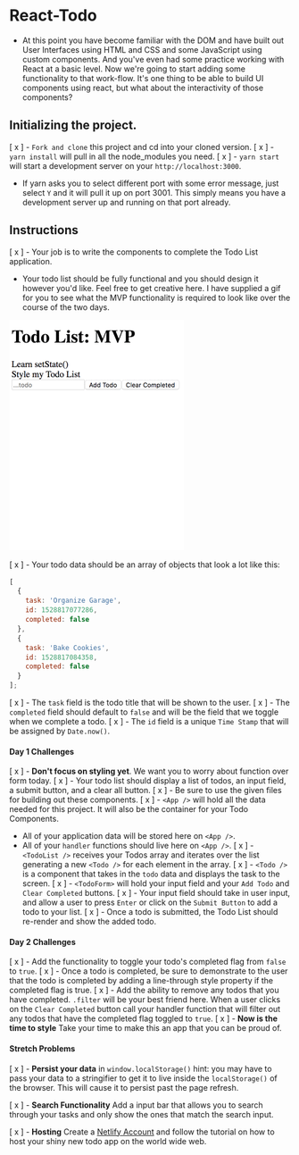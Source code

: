 # React-Todo

- At this point you have become familiar with the DOM and have built out User Interfaces using HTML and CSS and some JavaScript using custom components. And you've even had some practice working with React at a basic level. Now we're going to start adding some functionality to that work-flow. It's one thing to be able to build UI components using react, but what about the interactivity of those components?

## Initializing the project.

[ x ] - `Fork and clone` this project and cd into your cloned version.
[ x ] - `yarn install` will pull in all the node_modules you need.
[ x ] - `yarn start` will start a development server on your `http://localhost:3000`.
  - If yarn asks you to select different port with some error message, just select `Y` and it will pull it up on port 3001. This simply means you have a development server up and running on that port already.

## Instructions

[ x ] - Your job is to write the components to complete the Todo List application.
- Your todo list should be fully functional and you should design it however you'd like. Feel free to get creative here. I have supplied a gif for you to see what the MVP functionality is required to look like over the course of the two days.

![Todo App MVP](todo.gif)

[ x ] - Your todo data should be an array of objects that look a lot like this:

```js
[
  {
    task: 'Organize Garage',
    id: 1528817077286,
    completed: false
  },
  {
    task: 'Bake Cookies',
    id: 1528817084358,
    completed: false
  }
];
```

[ x ] - The `task` field is the todo title that will be shown to the user.
[ x ] - The `completed` field should default to `false` and will be the field that we toggle when we complete a todo.
[ x ] - The `id` field is a unique `Time Stamp` that will be assigned by `Date.now()`.

#### Day 1 Challenges

[ x ] - **Don't focus on styling yet**. We want you to worry about function over form today.
[ x ] - Your todo list should display a list of todos, an input field, a submit button, and a clear all button.
[ x ] - Be sure to use the given files for building out these components.
[ x ] - `<App />` will hold all the data needed for this project. It will also be the container for your Todo Components.
  - All of your application data will be stored here on `<App />`.
  - All of your `handler` functions should live here on `<App />`.
[ x ] - `<TodoList />` receives your Todos array and iterates over the list generating a new `<Todo />` for each element in the array.
[ x ] - `<Todo />` is a component that takes in the `todo` data and displays the task to the screen.
[ x ] - `<TodoForm>` will hold your input field and your `Add Todo` and `Clear Completed` buttons.
  [ x ] - Your input field should take in user input, and allow a user to press `Enter` or click on the `Submit Button` to add a todo to your list.
  [ x ] - Once a todo is submitted, the Todo List should re-render and show the added todo.

#### Day 2 Challenges

[ x ] - Add the functionality to toggle your todo's completed flag from `false` to `true`.
  [ x ] - Once a todo is completed, be sure to demonstrate to the user that the todo is completed by adding a line-through style property if the completed flag is true.
[ x ] - Add the ability to remove any todos that you have completed. `.filter` will be your best friend here. When a user clicks on the `Clear Completed` button call your handler function that will filter out any todos that have the completed flag toggled to `true`.
[ x ] - **Now is the time to style** Take your time to make this an app that you can be proud of.

#### Stretch Problems

[ x ] - **Persist your data** in `window.localStorage()` hint: you may have to pass your data to a stringifier to get it to live inside the `localStorage()` of the browser. This will cause it to persist past the page refresh.

[ x ] - **Search Functionality** Add a input bar that allows you to search through your tasks and only show the ones that match the search input.

[ x ] - **Hosting** Create a [Netlify Account](https://www.netlify.com/) and follow the tutorial on how to host your shiny new todo app on the world wide web.
